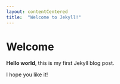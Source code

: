 ```yaml
---
layout: contentCentered
title:  "Welcome to Jekyll!"
---
```


# Welcome

**Hello world**, this is my first Jekyll blog post.

I hope you like it!